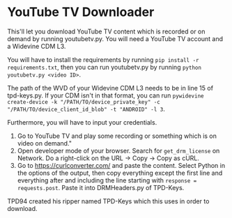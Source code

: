 # YouTube TV Downloader

This'll let you download YouTube TV content which is recorded or on demand by running youtubetv.py. You will need a YouTube TV account and a Widevine CDM L3.

You will have to install the requirements by running `pip install -r requirements.txt`, then you can run youtubetv.py by running `python youtubetv.py <video ID>`.

The path of the WVD of your Widevine CDM L3 needs to be in line 15 of tpd-keys.py. If your CDM isn't in that format, you can run `pywidevine create-device -k "/PATH/TO/device_private_key" -c "/PATH/TO/device_client_id_blob" -t "ANDROID" -l 3`.

Furthermore, you will have to input your credentials.

1. Go to YouTube TV and play some recording or something which is on video on demand."
2. Open developer mode of your browser. Search for `get_drm_license` on Network. Do a right-click on the URL -> Copy -> Copy as cURL.
3. Go to https://curlconverter.com/ and paste the content. Select Python in the options of the output, then copy everything except the first line and everything after and including the line starting with `response = requests.post`. Paste it into DRMHeaders.py of TPD-Keys.

TPD94 created his ripper named TPD-Keys which this uses in order to download.
